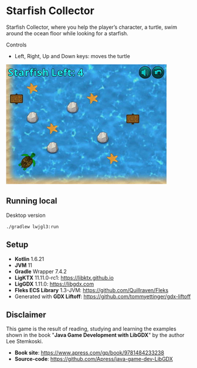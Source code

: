 # Starfish Collector

Starfish Collector, where you help the player’s character, a turtle, swim around the ocean floor while looking for a starfish.

Controls

- Left, Right, Up and Down keys: moves the turtle

![alt text](starfishcollector-screeshot.png "Starfish Collector")

## Running local

Desktop version
```
./gradlew lwjgl3:run
```

## Setup

- **Kotlin** 1.6.21
- **JVM** 11
- **Gradle** Wrapper 7.4.2
- **LigKTX** 11.11.0-rc1: https://libktx.github.io
- **LigGDX** 1.11.0: https://libgdx.com
- **Fleks ECS Library** 1.3-JVM: https://github.com/Quillraven/Fleks
- Generated with **GDX Liftoff**: https://github.com/tommyettinger/gdx-liftoff

## Disclaimer

This game is the result of reading, studying and learning the examples shown in the book "**Java Game Development with LibGDX**" by the author Lee Stemkoski.

- **Book site**: https://www.apress.com/gp/book/9781484233238
- **Source-code**: https://github.com/Apress/java-game-dev-LibGDX
